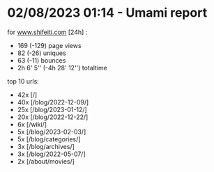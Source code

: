 # 02/08/2023 01:14 - Umami report
for www.shifeiti.com [24h] :

 - 169 (-129) page views
 - 82 (-26) uniques
 - 63 (-11) bounces
 - 2h 6' 5'' (-4h 28' 12'') totaltime


top 10 urls:
 - 42x [/]
 - 40x [/blog/2022-12-09/]
 - 25x [/blog/2023-01-12/]
 - 20x [/blog/2022-12-22/]
 - 6x [/wiki/]
 - 5x [/blog/2023-02-03/]
 - 5x [/blog/categories/]
 - 3x [/blog/archives/]
 - 3x [/blog/2022-05-07/]
 - 2x [/about/movies/]


